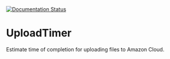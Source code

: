 <a href='http://uploadtimer.readthedocs.io/en/latest/?badge=latest'>
    <img src='https://readthedocs.org/projects/uploadtimer/badge/?version=latest' alt='Documentation Status' />
</a>

# UploadTimer
Estimate time of completion for uploading files to Amazon Cloud.
